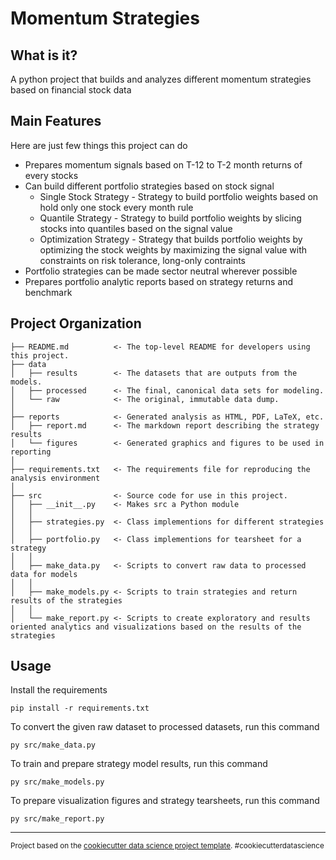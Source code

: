 Momentum Strategies
==============================

What is it?
--------------

A python project that builds and analyzes different momentum strategies based on financial stock data

Main Features
---------

Here are just few things this project can do

-  Prepares momentum signals based on T-12 to T-2 month returns of every stocks
-  Can build different portfolio strategies based on stock signal
    - Single Stock Strategy - Strategy to build portfolio weights based on hold only one stock every month rule
    - Quantile Strategy - Strategy to build portfolio weights by slicing stocks into quantiles based on the signal value
    - Optimization Strategy - Strategy that builds portfolio weights by optimizing the stock weights by maximizing the signal value with constraints on risk tolerance, long-only contraints 
- Portfolio strategies can be made sector neutral wherever possible
- Prepares portfolio analytic reports based on strategy returns and benchmark


Project Organization
------------

    ├── README.md          <- The top-level README for developers using this project.
    ├── data
    │   ├── results        <- The datasets that are outputs from the models.
    │   ├── processed      <- The final, canonical data sets for modeling.
    │   └── raw            <- The original, immutable data dump.
    │
    ├── reports            <- Generated analysis as HTML, PDF, LaTeX, etc.
    │   ├── report.md      <- The markdown report describing the strategy results
    │   └── figures        <- Generated graphics and figures to be used in reporting
    │
    ├── requirements.txt   <- The requirements file for reproducing the analysis environment
    │
    ├── src                <- Source code for use in this project.
    │   ├── __init__.py    <- Makes src a Python module
    │   │
    │   ├── strategies.py  <- Class implementions for different strategies
    │   │
    │   ├── portfolio.py   <- Class implementions for tearsheet for a strategy
    │   │
    │   ├── make_data.py   <- Scripts to convert raw data to processed data for models
    │   │
    │   ├── make_models.py <- Scripts to train strategies and return results of the strategies
    │   │
    │   └── make_report.py <- Scripts to create exploratory and results oriented analytics and visualizations based on the results of the strategies

Usage
--------

Install the requirements

```
pip install -r requirements.txt
```

To convert the given raw dataset to processed datasets, run this command

```
py src/make_data.py
```

To train and prepare strategy model results, run this command

```
py src/make_models.py
```

To prepare visualization figures and strategy tearsheets, run this command

```
py src/make_report.py
```

--------

<p><small>Project based on the <a target="_blank" href="https://drivendata.github.io/cookiecutter-data-science/">cookiecutter data science project template</a>. #cookiecutterdatascience</small></p>

